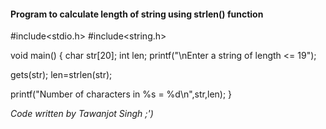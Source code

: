 #### Program to calculate length of string using strlen() function

#include<stdio.h>
#include<string.h>

void main()
{
char str[20];
int len;
printf("\nEnter a string of length <= 19");

gets(str);
len=strlen(str);

printf("Number of characters in %s = %d\n",str,len);
}

*Code written by Tawanjot Singh ;')*